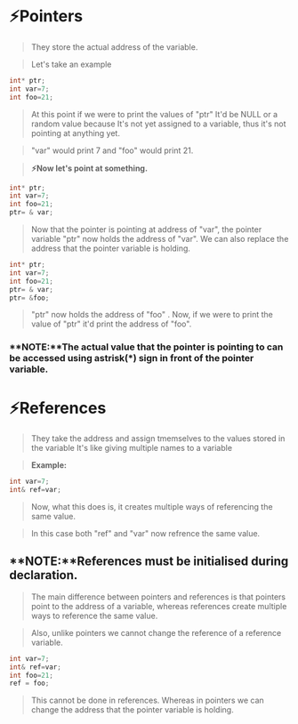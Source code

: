 # ⚡Pointers
> They store the actual address of the variable.

> Let's take an example
```c++
int* ptr;
int var=7;
int foo=21;
```
> At this point if we were to print the values of "ptr" It'd be NULL or a random value because It's not yet assigned to a variable, thus it's not pointing at anything yet.

> "var" would print 7 and "foo" would print 21.

> **⚡Now let's point at something.**
```c++
int* ptr;
int var=7;
int foo=21;
ptr= & var;
```
> Now that the pointer is pointing at address of "var", the pointer variable "ptr" now holds the address of "var".
> We can also replace the address that the pointer variable is holding.

```c++
int* ptr;
int var=7;
int foo=21;
ptr= & var;
ptr= &foo;
```
> "ptr" now holds the address of "foo" .
> Now, if we were to print the value of "ptr" it'd print the address of "foo".
### **NOTE:**The actual value that the pointer is pointing to can be accessed using astrisk(*) sign in front of the pointer variable.




# ⚡References
> They take the address and assign tmemselves to the values stored in the variable
> It's like giving multiple names to a variable

> **Example:**
```c++
int var=7;
int& ref=var;
```
> Now, what this does is, it creates multiple ways of referencing the same value.

> In this case both "ref" and "var" now refrence the same value. 

## **NOTE:**References must be initialised during declaration.


> The main difference between pointers and references is that pointers point to the address of a variable, whereas references create multiple ways to reference the same value. 

> Also, unlike pointers we cannot change the reference of a reference variable.
```c++
int var=7;
int& ref=var;
int foo=21;
ref = foo;
```

> This cannot be done in references. Whereas in pointers we can change the address that the pointer variable is holding.

